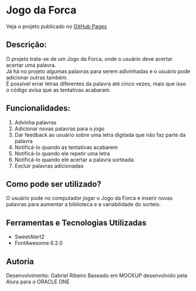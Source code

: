# Jogo da Forca

Veja o projeto publicado no [GitHub Pages](https://gabrieszin.github.io/Jogo-da-Forca/)

## Descrição:
  
  O projeto trata-se de um Jogo da Forca, onde o usuário deve acertar acertar uma palavra. <br>
  Já há no projeto algumas palavras para serem adivinhadas e o usuário pode adicionar outras também. <br>
  É possível errar letras diferentes da palavra até cinco vezes, mais que isso o código avisa que as tentativas acabaram.

## Funcionalidades:

  1) Advinha palavras
  2) Adicionar novas palavras para o jogo
  3) Dar feedback ao usuário sobre uma letra digitada que não faz parte da palavra
  4) Notificá-lo quando as tentativas acabarem
  5) Notificá-lo quando ele repetir uma letra
  6) Notificá-lo quando ele acertar a palavra sorteada
  1) Excluir palavras adicionadas

## Como pode ser utilizado?

  O usuário pode no computador jogar o Jogo da Forca e inserir novas palavras para aumentar a biblioteca e a variabilidade do sorteio.

## Ferramentas e Tecnologias Utilizadas

- SweetAlert2
- FontAwesome 6.2.0

## Autoria

  Desenvolvimento: Gabriel Ribeiro
  Baseado em MOCKUP desenvolvido pela Alura para o ORACLE ONE
